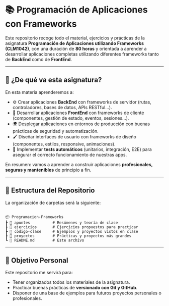 # 📚 Programación de Aplicaciones con Frameworks  

Este repositorio recoge todo el material, ejercicios y prácticas de la asignatura **Programación de Aplicaciones utilizando Frameworks (CLM1042)**, con una duración de **80 horas** y orientada a aprender a desarrollar aplicaciones completas utilizando diferentes frameworks tanto de **BackEnd** como de **FrontEnd**.  

---

## 🚀 ¿De qué va esta asignatura?

En esta materia aprenderemos a:  

- ⚙️ Crear aplicaciones **BackEnd** con frameworks de servidor (rutas, controladores, bases de datos, APIs RESTful…).  
- 🎨 Desarrollar aplicaciones **FrontEnd** con frameworks de cliente (componentes, gestión de estado, eventos, sesiones…).  
- 🌍 Desplegar aplicaciones en entornos de producción con buenas prácticas de seguridad y automatización.  
- 🖌️ Diseñar interfaces de usuario con frameworks de diseño (componentes, estilos, responsive, animaciones).  
- 🧪 Implementar **tests automáticos** (unitarios, integración, E2E) para asegurar el correcto funcionamiento de nuestras apps.  

En resumen: vamos a aprender a construir aplicaciones **profesionales, seguras y mantenibles** de principio a fin.  

---

## 📂 Estructura del Repositorio

La organización de carpetas será la siguiente:  

```

📦 Programacion-Frameworks
┣ 📁 apuntes          # Resúmenes y teoría de clase
┣ 📁 ejercicios       # Ejercicios propuestos para practicar
┣ 📁 codigo-clase     # Ejemplos y proyectos vistos en clase
┣ 📁 proyectos        # Prácticas y proyectos más grandes
┗ 📄 README.md        # Este archivo

```

---

## 🎯 Objetivo Personal

Este repositorio me servirá para:  

- Tener organizados todos los materiales de la asignatura.  
- Practicar buenas prácticas de **versionado con Git y GitHub**.  
- Disponer de una base de ejemplos para futuros proyectos personales o profesionales.  
